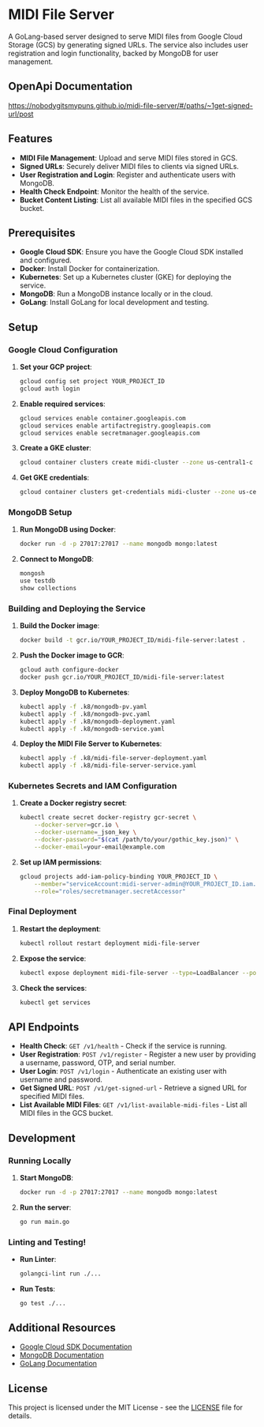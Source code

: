# MIDI File Server
A GoLang-based server designed to serve MIDI files from Google Cloud Storage (GCS) by generating signed URLs. The service also includes user registration and login functionality, backed by MongoDB for user management.

## OpenApi Documentation
https://nobodygitsmypuns.github.io/midi-file-server/#/paths/~1get-signed-url/post
## Features

- **MIDI File Management**: Upload and serve MIDI files stored in GCS.
- **Signed URLs**: Securely deliver MIDI files to clients via signed URLs.
- **User Registration and Login**: Register and authenticate users with MongoDB.
- **Health Check Endpoint**: Monitor the health of the service.
- **Bucket Content Listing**: List all available MIDI files in the specified GCS bucket.

## Prerequisites

- **Google Cloud SDK**: Ensure you have the Google Cloud SDK installed and configured.
- **Docker**: Install Docker for containerization.
- **Kubernetes**: Set up a Kubernetes cluster (GKE) for deploying the service.
- **MongoDB**: Run a MongoDB instance locally or in the cloud.
- **GoLang**: Install GoLang for local development and testing.

## Setup

### Google Cloud Configuration

1. **Set your GCP project**:
    ```bash
    gcloud config set project YOUR_PROJECT_ID
    gcloud auth login
    ```

2. **Enable required services**:
    ```bash
    gcloud services enable container.googleapis.com
    gcloud services enable artifactregistry.googleapis.com
    gcloud services enable secretmanager.googleapis.com
    ```

3. **Create a GKE cluster**:
    ```bash
    gcloud container clusters create midi-cluster --zone us-central1-c
    ```

4. **Get GKE credentials**:
    ```bash
    gcloud container clusters get-credentials midi-cluster --zone us-central1-c
    ```

### MongoDB Setup

1. **Run MongoDB using Docker**:
    ```bash
    docker run -d -p 27017:27017 --name mongodb mongo:latest
    ```

2. **Connect to MongoDB**:
    ```bash
    mongosh
    use testdb
    show collections
    ```

### Building and Deploying the Service

1. **Build the Docker image**:
    ```bash
    docker build -t gcr.io/YOUR_PROJECT_ID/midi-file-server:latest .
    ```

2. **Push the Docker image to GCR**:
    ```bash
    gcloud auth configure-docker
    docker push gcr.io/YOUR_PROJECT_ID/midi-file-server:latest
    ```

3. **Deploy MongoDB to Kubernetes**:
    ```bash
    kubectl apply -f .k8/mongodb-pv.yaml
    kubectl apply -f .k8/mongodb-pvc.yaml
    kubectl apply -f .k8/mongodb-deployment.yaml
    kubectl apply -f .k8/mongodb-service.yaml
    ```

4. **Deploy the MIDI File Server to Kubernetes**:
    ```bash
    kubectl apply -f .k8/midi-file-server-deployment.yaml
    kubectl apply -f .k8/midi-file-server-service.yaml
    
    ```

### Kubernetes Secrets and IAM Configuration

1. **Create a Docker registry secret**:
    ```bash
    kubectl create secret docker-registry gcr-secret \
        --docker-server=gcr.io \
        --docker-username=_json_key \
        --docker-password="$(cat /path/to/your/gothic_key.json)" \
        --docker-email=your-email@example.com
    ```

2. **Set up IAM permissions**:
    ```bash
    gcloud projects add-iam-policy-binding YOUR_PROJECT_ID \
        --member="serviceAccount:midi-server-admin@YOUR_PROJECT_ID.iam.gserviceaccount.com" \
        --role="roles/secretmanager.secretAccessor"
    ```

### Final Deployment

1. **Restart the deployment**:
    ```bash
    kubectl rollout restart deployment midi-file-server
    ```

2. **Expose the service**:
    ```bash
    kubectl expose deployment midi-file-server --type=LoadBalancer --port=8080
    ```

3. **Check the services**:
    ```bash
    kubectl get services
    ```

## API Endpoints

- **Health Check**: `GET /v1/health` - Check if the service is running.
- **User Registration**: `POST /v1/register` - Register a new user by providing a username, password, OTP, and serial number.
- **User Login**: `POST /v1/login` - Authenticate an existing user with username and password.
- **Get Signed URL**: `POST /v1/get-signed-url` - Retrieve a signed URL for specified MIDI files.
- **List Available MIDI Files**: `GET /v1/list-available-midi-files` - List all MIDI files in the GCS bucket.

## Development

### Running Locally

1. **Start MongoDB**:
    ```bash
    docker run -d -p 27017:27017 --name mongodb mongo:latest
    ```

2. **Run the server**:
    ```bash
    go run main.go
    
    ```

### Linting and Testing!

- **Run Linter**:
    ```bash
    golangci-lint run ./...
    ```

- **Run Tests**:
    ```bash
    go test ./...
    ```

## Additional Resources

- [Google Cloud SDK Documentation](https://cloud.google.com/sdk/docs)
- [MongoDB Documentation](https://docs.mongodb.com/)
- [GoLang Documentation](https://golang.org/doc/)

## License

This project is licensed under the MIT License  - see the [LICENSE](LICENSE) file for details.

